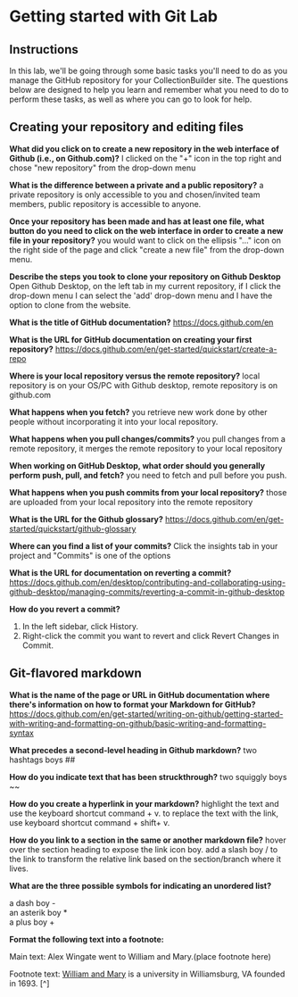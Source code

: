 # Getting started with Git Lab
## Instructions
In this lab, we'll be going through some basic tasks you'll need to do as you manage the GitHub repository for your CollectionBuilder site. The questions below are designed to help you learn and remember what you need to do to perform these tasks, as well as where you can go to look for help. 
## Creating your repository and editing files
**What did you click on to create a new repository in the web interface of Github (i.e., on Github.com)?**
I clicked on the "+" icon in the top right and chose "new repository" from the drop-down menu

**What is the difference between a private and a public repository?**
a private repository is only accessible to you and chosen/invited team members, public repository is accessible to anyone. 

**Once your repository has been made and has at least one file, what button do you need to click on the web interface in order to create a new file in your repository?**
you would want to click on the ellipsis "..." icon on the right side of the page and click "create a new file" from the drop-down menu. 

**Describe the steps you took to clone your repository on Github Desktop**
Open Github Desktop, on the left tab in my current repository, if I click the drop-down menu I can select the 'add' drop-down menu and I have the option to clone from the website. 

**What is the title of GitHub documentation?**
https://docs.github.com/en

**What is the URL for GitHub documentation on creating your first repository?**
https://docs.github.com/en/get-started/quickstart/create-a-repo

**Where is your local repository versus the remote repository?**
local repository is on your OS/PC with Github desktop, remote repository is on github.com

**What happens when you fetch?** 
you retrieve new work done by other people without incorporating it into your local repository. 

**What happens when you pull changes/commits?**
you pull changes from a remote repository, it merges the remote repository to your local repository

**When working on GitHub Desktop, what order should you generally perform push, pull, and fetch?**
you need to fetch and pull before you push. 

**What happens when you push commits from your local repository?**
those are uploaded from your local repository into the remote repository

**What is the URL for the Github glossary?**
https://docs.github.com/en/get-started/quickstart/github-glossary

**Where can you find a list of your commits?**
Click the insights tab in your project and "Commits" is one of the options

**What is the URL for documentation on reverting a commit?**
https://docs.github.com/en/desktop/contributing-and-collaborating-using-github-desktop/managing-commits/reverting-a-commit-in-github-desktop

**How do you revert a commit?**
1. In the left sidebar, click History. 
2. Right-click the commit you want to revert and click Revert Changes in Commit. 

## Git-flavored markdown
**What is the name of the page or URL in GitHub documentation where there's information on how to format your Markdown for GitHub?**
https://docs.github.com/en/get-started/writing-on-github/getting-started-with-writing-and-formatting-on-github/basic-writing-and-formatting-syntax

**What precedes a second-level heading in Github markdown?**
two hashtags boys ##

**How do you indicate text that has been struckthrough?**
two squiggly boys ~~

**How do you create a hyperlink in your markdown?**
highlight the text and use the keyboard shortcut command + v. to replace the text with the link, use keyboard shortcut command + shift+ v.

**How do you link to a section in the same or another markdown file?**
hover over the section heading to expose the link icon boy. add a slash boy / to the link to transform the relative link based on the section/branch where it lives. 

**What are the three possible symbols for indicating an unordered list?**

a dash boy -  
an asterik boy *  
a plus boy +  

**Format the following text into a footnote:**

Main text: Alex Wingate went to William and Mary.(place footnote here)

Footnote text: [William and Mary](https://www.wm.edu/) is a university in Williamsburg, VA founded in 1693. [^]

